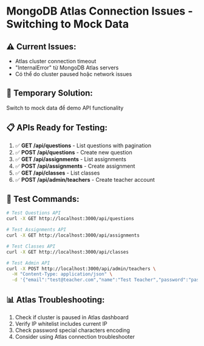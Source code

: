 # MongoDB Atlas Connection Issues - Switching to Mock Data

## ⚠️ **Current Issues:**
- Atlas cluster connection timeout
- "InternalError" từ MongoDB Atlas servers
- Có thể do cluster paused hoặc network issues

## 🔧 **Temporary Solution:**
Switch to mock data để demo API functionality

## 📋 **APIs Ready for Testing:**
1. ✅ **GET /api/questions** - List questions with pagination
2. ✅ **POST /api/questions** - Create new question  
3. ✅ **GET /api/assignments** - List assignments
4. ✅ **POST /api/assignments** - Create assignment
5. ✅ **GET /api/classes** - List classes
6. ✅ **POST /api/admin/teachers** - Create teacher account

## 🚀 **Test Commands:**
```bash
# Test Questions API
curl -X GET http://localhost:3000/api/questions

# Test Assignments API  
curl -X GET http://localhost:3000/api/assignments

# Test Classes API
curl -X GET http://localhost:3000/api/classes

# Test Admin API
curl -X POST http://localhost:3000/api/admin/teachers \
  -H "Content-Type: application/json" \
  -d '{"email":"test@teacher.com","name":"Test Teacher","password":"pass123"}'
```

## 📊 **Atlas Troubleshooting:**
1. Check if cluster is paused in Atlas dashboard
2. Verify IP whitelist includes current IP
3. Check password special characters encoding
4. Consider using Atlas connection troubleshooter